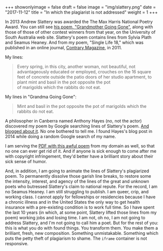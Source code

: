 +++
showonlyimage = false
draft = false
image = "img/slattery.png"
date = "2017-11-12"
title = "In which the plagiarist is not addressed"
weight = 1
+++


In 2013 Andrew Slattery was awarded the The Max Harris National Poetry Award. You can still see [his poem, "Grandmother Going Gone"](http://www.unisa.edu.au/PageFiles/37321/MHA%20poems.pdf "PDF"), along with those of  those of other contest winners from that year, on the University of South Australia web site. Slattery's poem contains lines from Sylvia Plath and Seamus Heaney. And from my poem, "Single Life 18," which was published in an online journal, [Contrary Magazine](http://contrarymagazine.com/2011/single-life-18/), in 2011.

My lines:

> Every spring, in this city, another woman, not
> beautiful, not advantageously educated or employed,
> crouches on the 16 square feet of concrete
> outside the patio doors of her studio apartment,
> to plant mint and basil in the pot opposite the pot  
> of marigolds which the rabbits do not eat.

My lines in "Grandma Going Gone":

> Mint and basil in 
> the pot opposite the pot of marigolds which the rabbits do not eat.

A philosopher in Canberra named Anthony Hayes (no, not the actor) discovered my poem by Google searching lines of Slattery's poem. [And blogged about it](https://thesinisterquarter.wordpress.com/2013/10/03/plagiarism-for-all-not-just-boring-poets/). No one bothered to tell me. I found Hayes's blog post in 2014 while doing a random Google search of my name. 

I am serving the [PDF with this awful poem](../../static/img/MHA-poems.pdf) from my domain as well, so that no one can ever get rid of it. And if anyone is sick enough to come after me with copyright infringement, they'd better have a brilliant story about their sick sense of humor.

And, in addition, I am going to animate the lines of Slattery's plagiarized poem. To permanently dissolve those garish line breaks, to restore some the intensity, interest, and agency of the lines of the great and unknown poets who butressed Slattery's claim to national repute. For the record, I am no Seamus Heaney. I am still struggling to publish. I am queer, crip, and working class. I cannot apply for fellowships or residencies because I have a chronic illness and in the United States the only way to get health insurance with a pre-existing condition is to work full time. So I have spent the last 10 years (in which, at some point, Slattery lifted those lines from my poem) working jobs and losing time. I am not, oh no, I am not going to address Slattery, and I'm not going to call him a poet. But for the rest of you: this is what you do with found things. You transform them. You make them a brilliant, fresh, new composition. Something unmistakable. Something which puts the petty theft of plagiarism to shame. The `iframe` container is not responsive. 

<canvas id="fuckslattery" width="800" height="600" style="background:transparent;width:0;height:0;"></canvas>